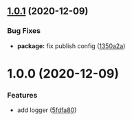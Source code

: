## [1.0.1](https://github.com/NimbleWing/logger/compare/v1.0.0...v1.0.1) (2020-12-09)


### Bug Fixes

* **package:** fix publish config ([1350a2a](https://github.com/NimbleWing/logger/commit/1350a2a1e541977790a20d6315d34d2e43c36bef))

# 1.0.0 (2020-12-09)


### Features

* add logger ([5fdfa80](https://github.com/NimbleWing/logger/commit/5fdfa809721de784357772cbee52a776df61ff92))
